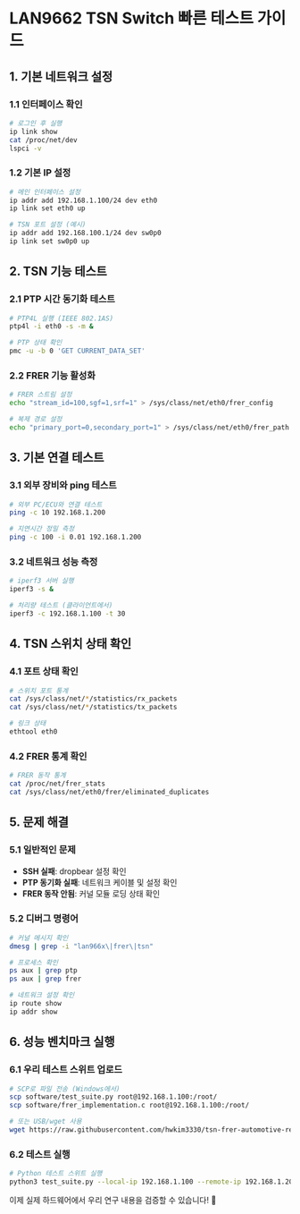 # LAN9662 TSN Switch 빠른 테스트 가이드

## 1. 기본 네트워크 설정

### 1.1 인터페이스 확인
```bash
# 로그인 후 실행
ip link show
cat /proc/net/dev
lspci -v
```

### 1.2 기본 IP 설정
```bash
# 메인 인터페이스 설정
ip addr add 192.168.1.100/24 dev eth0
ip link set eth0 up

# TSN 포트 설정 (예시)
ip addr add 192.168.100.1/24 dev sw0p0
ip link set sw0p0 up
```

## 2. TSN 기능 테스트

### 2.1 PTP 시간 동기화 테스트
```bash
# PTP4L 실행 (IEEE 802.1AS)
ptp4l -i eth0 -s -m &

# PTP 상태 확인
pmc -u -b 0 'GET CURRENT_DATA_SET'
```

### 2.2 FRER 기능 활성화
```bash
# FRER 스트림 설정
echo "stream_id=100,sgf=1,srf=1" > /sys/class/net/eth0/frer_config

# 복제 경로 설정
echo "primary_port=0,secondary_port=1" > /sys/class/net/eth0/frer_path
```

## 3. 기본 연결 테스트

### 3.1 외부 장비와 ping 테스트
```bash
# 외부 PC/ECU와 연결 테스트
ping -c 10 192.168.1.200

# 지연시간 정밀 측정
ping -c 100 -i 0.01 192.168.1.200
```

### 3.2 네트워크 성능 측정
```bash
# iperf3 서버 실행
iperf3 -s &

# 처리량 테스트 (클라이언트에서)
iperf3 -c 192.168.1.100 -t 30
```

## 4. TSN 스위치 상태 확인

### 4.1 포트 상태 확인
```bash
# 스위치 포트 통계
cat /sys/class/net/*/statistics/rx_packets
cat /sys/class/net/*/statistics/tx_packets

# 링크 상태
ethtool eth0
```

### 4.2 FRER 통계 확인
```bash
# FRER 동작 통계
cat /proc/net/frer_stats
cat /sys/class/net/eth0/frer/eliminated_duplicates
```

## 5. 문제 해결

### 5.1 일반적인 문제
- **SSH 실패**: dropbear 설정 확인
- **PTP 동기화 실패**: 네트워크 케이블 및 설정 확인
- **FRER 동작 안됨**: 커널 모듈 로딩 상태 확인

### 5.2 디버그 명령어
```bash
# 커널 메시지 확인
dmesg | grep -i "lan966x\|frer\|tsn"

# 프로세스 확인
ps aux | grep ptp
ps aux | grep frer

# 네트워크 설정 확인
ip route show
ip addr show
```

## 6. 성능 벤치마크 실행

### 6.1 우리 테스트 스위트 업로드
```bash
# SCP로 파일 전송 (Windows에서)
scp software/test_suite.py root@192.168.1.100:/root/
scp software/frer_implementation.c root@192.168.1.100:/root/

# 또는 USB/wget 사용
wget https://raw.githubusercontent.com/hwkim3330/tsn-frer-automotive-redundancy/master/software/test_suite.py
```

### 6.2 테스트 실행
```bash
# Python 테스트 스위트 실행
python3 test_suite.py --local-ip 192.168.1.100 --remote-ip 192.168.1.200 --test all
```

이제 실제 하드웨어에서 우리 연구 내용을 검증할 수 있습니다! 🚀